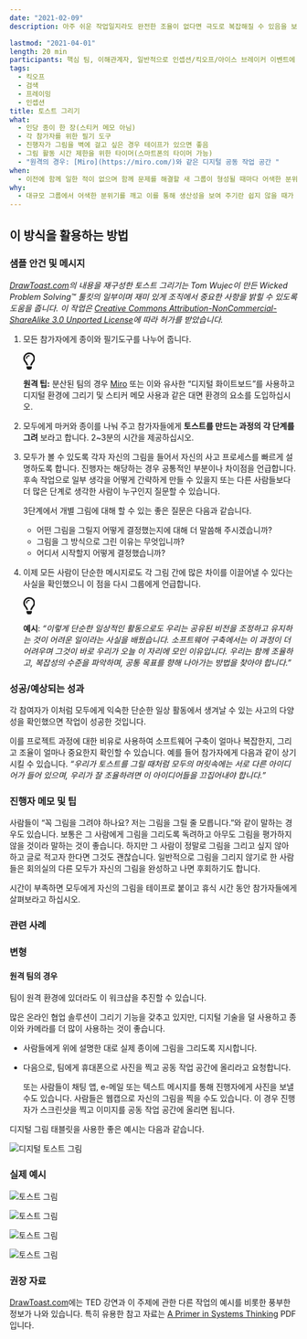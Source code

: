 ```yaml
---
date: "2021-02-09"
description: 아주 쉬운 작업일지라도 완전한 조율이 없다면 극도로 복잡해질 수 있음을 보여 주는 아이스 브레이커입니다.

lastmod: "2021-04-01"
length: 20 min
participants: 핵심 팀, 이해관계자, 일반적으로 인셉션/킥오프/아이스 브레이커 이벤트에 초대된 모든 사람
tags:
  - 킥오프
  - 검색
  - 프레이밍
  - 인셉션
title: 토스트 그리기
what:
  - 인당 종이 한 장(스티커 메모 아님)
  - 각 참가자를 위한 필기 도구
  - 진행자가 그림을 벽에 걸고 싶은 경우 테이프가 있으면 좋음
  - 그림 활동 시간 제한을 위한 타이머(스마트폰의 타이머 가능)
  - "원격의 경우: [Miro](https://miro.com/)와 같은 디지털 공동 작업 공간 "
when:
  - 이전에 함께 일한 적이 없으며 함께 문제를 해결할 새 그룹이 형성될 때마다 어색한 분위기를 깨는 활동으로서 이 활동을 수행하면 좋습니다. 이 활동은 대개 킥오프/인셉션의 프로젝트 시작 시에 수행합니다.
why:
  - 대규모 그룹에서 어색한 분위기를 깨고 이를 통해 생산성을 보여 주기란 쉽지 않을 때가 많습니다. 이 활동은 방 안의 모든 사람에게 익숙한 간단한 작업을 통해 조율되지 않은 상황에 대한 해결 과제를 명확하게 보여주는 데 도움이 되며 팀원들이 중요한 ‘깨달음’을 얻는 순간으로 작용할 수 있습니다.
---
```


<h2 id="how-to-use-this-method">이 방식을 활용하는
방법</h2>

<div class="bg-gray-dark p-lg-5 p-3 mb-4"><div
class="col-lg-9"><h3
id="sample-agenda--prompts">샘플 안건 및 메시지</h3>

<p><em><a href="http://www.drawtoast.com/"
target="_blank">DrawToast.com</a>의 내용을 재구성한 토스트
그리기는 Tom Wujec이 만든 Wicked Problem Solving&trade; 툴킷의 일부이며 재미 있게
조직에서 중요한 사항을 밝힐 수 있도록 도움을 줍니다. 이 작업은 <a
href="https://creativecommons.org/licenses/by-nc-sa/3.0/deed.en_US"
target="_blank">Creative Commons
Attribution-NonCommercial-ShareAlike 3.0 Unported License</a>에
따라 허가를 받았습니다.</em></p>

<ol>

<li>

<p>모든 참가자에게 종이와 필기도구를 나누어 줍니다.</p>

<div class="callout td-box--gray-darkest p-3 my-5
border-bottom border-right border-left border-top row"><div
class="col-1 row align-items-center
justify-content-center"><svg height="30"
aria-hidden="true" focusable="false"
data-prefix="far" data-icon="lightbulb"
role="img" xmlns="http://www.w3.org/2000/svg"
viewBox="0 0 352 512" class="svg-inline--fa
fa-lightbulb"><path fill="currentColor"
d="M176 80c-52.94 0-96 43.06-96 96 0 8.84 7.16 16 16 16s16-7.16
16-16c0-35.3 28.72-64 64-64 8.84 0 16-7.16 16-16s-7.16-16-16-16zM96.06
459.17c0 3.15.93 6.22 2.68 8.84l24.51 36.84c2.97 4.46 7.97 7.14 13.32
7.14h78.85c5.36 0 10.36-2.68 13.32-7.14l24.51-36.84c1.74-2.62 2.67-5.7
2.68-8.84l.05-43.18H96.02l.04 43.18zM176 0C73.72 0 0 82.97 0 176c0
44.37 16.45 84.85 43.56 115.78 16.64 18.99 42.74 58.8 52.42
92.16v.06h48v-.12c-.01-4.77-.72-9.51-2.15-14.07-5.59-17.81-22.82-64.77-62.17-109.67-20.54-23.43-31.52-53.15-31.61-84.14-.2-73.64
59.67-128 127.95-128 70.58 0 128 57.42 128 128 0 30.97-11.24
60.85-31.65 84.14-39.11 44.61-56.42 91.47-62.1 109.46a47.507 47.507 0
0 0-2.22 14.3v.1h48v-.05c9.68-33.37 35.78-73.18 52.42-92.16C335.55
260.85 352 220.37 352 176 352 78.8 273.2 0 176 0z"
class=""></path></svg></div><div
class="col-11"><p><strong>원격
팁:</strong> 분산된 팀의 경우 <a href="https://miro.com/"
target="_blank" rel="nofollow">Miro</a>
또는 이와 유사한 “디지털 화이트보드”를 사용하고 디지털 환경에 그리기 및 스티커 메모 사용과 같은 대면 환경의 요소를
도입하십시오.</p></div></div>

</li>

<li>

<p>모두에게 마커와 종이를 나눠 주고 참가자들에게 <strong>토스트를 만드는 과정의 각 단계를
그려</strong> 보라고 합니다. 2~3분의 시간을 제공하십시오.</p>

</li>

<li>

<p>모두가 볼 수 있도록 각자 자신의 그림을 들어서 자신의 사고 프로세스를 빠르게 설명하도록 합니다. 진행자는
해당하는 경우 공통적인 부분이나 차이점을 언급합니다. 후속 작업으로 일부 생각을 어떻게 간략하게 만들 수 있을지 또는 다른
사람들보다 더 많은 단계로 생각한 사람이 누구인지 질문할 수 있습니다.</p>

<p>3단계에서 개별 그림에 대해 할 수 있는 좋은 질문은 다음과 같습니다.</p>

<ul>

<li>어떤 그림을 그릴지 어떻게 결정했는지에 대해 더 말씀해 주시겠습니까?</li>

<li>그림을 그 방식으로 그린 이유는 무엇입니까?</li>

<li>어디서 시작할지 어떻게 결정했습니까?</li>

</ul>

</li>

<li>

<p>이제 모든 사람이 단순한 메시지로도 각 그림 간에 많은 차이를 이끌어낼 수 있다는 사실을 확인했으니 이 점을
다시 그룹에게 언급합니다.</p>

<div class="callout td-box--gray-darkest p-3 my-5
border-bottom border-right border-left border-top row"><div
class="col-1 row align-items-center
justify-content-center"><svg height="30"
aria-hidden="true" focusable="false"
data-prefix="far" data-icon="lightbulb"
role="img" xmlns="http://www.w3.org/2000/svg"
viewBox="0 0 352 512" class="svg-inline--fa
fa-lightbulb"><path fill="currentColor"
d="M176 80c-52.94 0-96 43.06-96 96 0 8.84 7.16 16 16 16s16-7.16
16-16c0-35.3 28.72-64 64-64 8.84 0 16-7.16 16-16s-7.16-16-16-16zM96.06
459.17c0 3.15.93 6.22 2.68 8.84l24.51 36.84c2.97 4.46 7.97 7.14 13.32
7.14h78.85c5.36 0 10.36-2.68 13.32-7.14l24.51-36.84c1.74-2.62 2.67-5.7
2.68-8.84l.05-43.18H96.02l.04 43.18zM176 0C73.72 0 0 82.97 0 176c0
44.37 16.45 84.85 43.56 115.78 16.64 18.99 42.74 58.8 52.42
92.16v.06h48v-.12c-.01-4.77-.72-9.51-2.15-14.07-5.59-17.81-22.82-64.77-62.17-109.67-20.54-23.43-31.52-53.15-31.61-84.14-.2-73.64
59.67-128 127.95-128 70.58 0 128 57.42 128 128 0 30.97-11.24
60.85-31.65 84.14-39.11 44.61-56.42 91.47-62.1 109.46a47.507 47.507 0
0 0-2.22 14.3v.1h48v-.05c9.68-33.37 35.78-73.18 52.42-92.16C335.55
260.85 352 220.37 352 176 352 78.8 273.2 0 176 0z"
class=""></path></svg></div><div
class="col-11"><p><strong>예시</strong>:
<em>“이렇게 단순한 일상적인 활동으로도 우리는 공유된 비전을 조정하고 유지하는 것이 어려운 일이라는 사실을
배웠습니다. 소프트웨어 구축에서는 이 과정이 더 어려우며 그것이 바로 우리가 오늘 이 자리에 모인 이유입니다. 우리는 함께
조율하고, 복잡성의 수준을 파악하며, 공통 목표를 향해 나아가는 방법을 찾아야
합니다.”</em></p></div></div>

</li>

</ol>

</div></div>

<div class="bg-gray-dark p-lg-5 p-3 mb-4"><div
class="col-lg-9"><h3
id="successexpected-outcomes">성공/예상되는 성과</h3>

<p>각 참여자가 이처럼 모두에게 익숙한 단순한 일상 활동에서 생겨날 수 있는 사고의 다양성을 확인했으면 작업이
성공한 것입니다.</p>

<p>이를 프로젝트 과정에 대한 비유로 사용하여 소프트웨어 구축이 얼마나 복잡한지, 그리고 조율이 얼마나 중요한지
확인할 수 있습니다. 예를 들어 참가자에게 다음과 같이 상기시킬 수 있습니다. <em>“우리가 토스트를 그릴 때처럼
모두의 머릿속에는 서로 다른 아이디어가 들어 있으며, 우리가 잘 조율하려면 이 아이디어들을 끄집어내야
합니다.”</em></p>

</div></div>

<div class="bg-gray-dark p-lg-5 p-3 mb-4"><div
class="col-lg-9"><h3
id="facilitator-notes--tips">진행자 메모 및 팁</h3>

<p>사람들이 “꼭 그림을 그려야 하나요? 저는 그림을 그릴 줄 모릅니다.”와 같이 말하는 경우도 있습니다. 보통은
그 사람에게 그림을 그리도록 독려하고 아무도 그림을 평가하지 않을 것이라 말하는 것이 좋습니다. 하지만 그 사람이 정말로
그림을 그리고 싶지 않아 하고 글로 적고자 한다면 그것도 괜찮습니다. 일반적으로 그림을 그리지 않기로 한 사람들은 회의실의
다른 모두가 자신의 그림을 완성하고 나면 후회하기도 합니다.</p>

<p>시간이 부족하면 모두에게 자신의 그림을 테이프로 붙이고 휴식 시간 동안 참가자들에게 살펴보라고
하십시오.</p>

</div></div>

<div class="bg-gray-dark p-lg-5 p-3 mb-4"><div
class="col-lg-9"><h3
id="related-practices">관련 사례</h3>

<h3 id="variations">변형</h3>

<h4 id="for-remote-teams">원격 팀의 경우</h4>

<p>팀이 원격 환경에 있더라도 이 워크샵을 추진할 수 있습니다.</p>

<p>많은 온라인 협업 솔루션이 그리기 기능을 갖추고 있지만, 디지털 기술을 덜 사용하고 종이와 카메라를 더 많이
사용하는 것이 좋습니다.</p>

<ul>

<li>

<p>사람들에게 위에 설명한 대로 실제 종이에 그림을 그리도록 지시합니다.</p>

</li>

<li>

<p>다음으로, 팀에게 휴대폰으로 사진을 찍고 공동 작업 공간에 올리라고 요청합니다.</p>

<p>또는 사람들이 채팅 앱, e-메일 또는 텍스트 메시지를 통해 진행자에게 사진을 보낼 수도 있습니다. 사람들은
웹캡으로 자신의 그림을 찍을 수도 있습니다. 이 경우 진행자가 스크린샷을 찍고 이미지를 공동 작업 공간에 올리면
됩니다.</p>

</li>

</ul>

<p>디지털 그림 태블릿을 사용한 좋은 예시는 다음과 같습니다.</p>

<p><img
src="https://tanzu.vmware.com/developer/practices/draw-toast/images/example-6.jpg"
alt="디지털 토스트 그림"  /></p>

</div></div>

<div class="bg-gray-dark p-lg-5 p-3 mb-4"><div
class="col-lg-9"><h3
id="real-world-examples">실제 예시</h3>

<p><img
src="https://tanzu.vmware.com/developer/practices/draw-toast/images/example-5.jpg"
alt="토스트 그림"  /></p>

<p><img
src="https://tanzu.vmware.com/developer/practices/draw-toast/images/example-3.jpg"
alt="토스트 그림"  /></p>

<p><img
src="https://tanzu.vmware.com/developer/practices/draw-toast/images/example-4.jpg"
alt="토스트 그림"  /></p>

<p><img
src="https://tanzu.vmware.com/developer/practices/draw-toast/images/example-1.jpg"
alt="토스트 그림"  /></p>

</div></div>

<div class="bg-gray-dark p-lg-5 p-3 mb-4"><div
class="col-lg-9"><h3
id="recommended-reading">권장 자료</h3>

<p><a href="http://www.drawtoast.com/"
target="_blank">DrawToast.com</a>에는 TED 강연과 이 주제에
관한 다른 작업의 예시를 비롯한 풍부한 정보가 나와 있습니다. 특히 유용한 참고 자료는 <a
href="http://www.drawtoast.com/downloads/DrawToast%20Systems%20Thinking%20Guide.pdf"
target="_blank">A Primer in Systems Thinking</a>
PDF입니다.</div></div>
